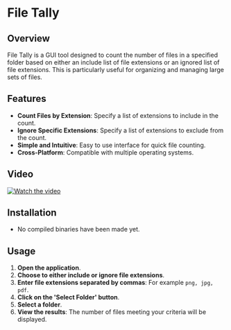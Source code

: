 # File Tally

## Overview
File Tally is a GUI tool designed to count the number of files in a specified folder based on either an include list of file extensions or an ignored list of file extensions. This is particularly useful for organizing and managing large sets of files.

## Features
- **Count Files by Extension**: Specify a list of extensions to include in the count.
- **Ignore Specific Extensions**: Specify a list of extensions to exclude from the count.
- **Simple and Intuitive**: Easy to use interface for quick file counting.
- **Cross-Platform**: Compatible with multiple operating systems.

## Video
[![Watch the video](https://img.youtube.com/vi/Ly0q5RaAqbo/hqdefault.jpg)](https://www.youtube.com/watch?v=Ly0q5RaAqbo)

## Installation
- No compiled binaries have been made yet.

## Usage
1. **Open the application**.
2. **Choose to either include or ignore file extensions**.
3. **Enter file extensions separated by commas**: For example `png, jpg, pdf`.
4. **Click on the 'Select Folder' button**.
5. **Select a folder**.
6. **View the results**: The number of files meeting your criteria will be displayed.
